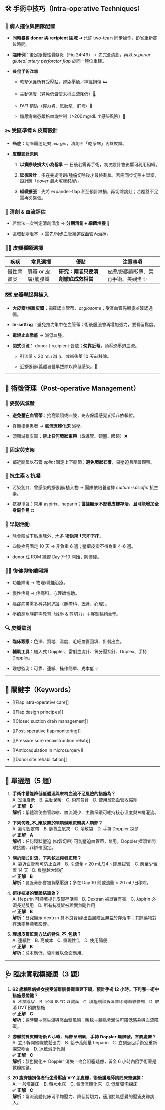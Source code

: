 ## 🛠️ 手術中技巧（Intra-operative Techniques）

### 👥 病人擺位與團隊配置

- **同時暴露 donor 與 recipient 區域** ➜ 允許 two-team 同步操作，節省重新擺位時間。
    
- **臨床例**：後足跟慢性骨髓炎（Fig 24-49）→ 先完全清創，再以 _superior gluteal artery perforator flap_ 於同一體位重建。
    
- **長程手術注意**
    
    - 軟墊保護所有受壓點，避免壓瘡／神經損傷 🛏️
        
    - 主動保暖（避免低溫使末梢血流降低）🌡️
        
    - DVT 預防（彈力襪、氣動泵、肝素）🦵
        
    - 糖尿病病患嚴格血糖控制（>200 mg/dL ↑感染風險）💉
        

### ✂️ 受區準備 & 皮瓣設計

- **癌症**：切除需達足夠 _margin_，清創至「乾淨床」再蓋皮瓣。
    
- **皮瓣設計原則**
    
    1. **以實際缺損大小為基準** — 日後若需再手術，初次設計會影響可利用組織。
        
    2. **延後設計**：多在完成清創/腫瘤切除後才最終劃線。若需同步切除＋舉瓣，設計應「_cover 最大可能缺損_」。
        
    3. **組織擴張**：先將 expander-flap 牽至預計缺損，再切除病灶；若覆蓋不足需再次擴張。
        

### 🧹 清創 & 血流評估

- 若無法一次判定清創深度 → **分期清創 + 細菌培養** 🔬
    
- 區域動脈阻塞 → 需先/同步血管繞道或血管內治療。
    

### 🧑‍🔧 皮瓣種類選擇

|疾病|常見選擇|優點|注意事項|
|---|---|---|---|
|慢性骨髓炎|肌瓣 or 皮膚/筋膜瓣|**研究：兩者只要清創徹底成效相當**|皮膚/筋膜瓣較薄、易再手術、美觀佳 ✨|

### 🗺️ 皮瓣舉起與植入

- **大皮瓣/游離皮瓣**：需確認血管蒂、_angiosome_；受區血管先顯露並確認通暢。
    
- **In-setting**：避免拉力集中在血管蒂；術後腫脹會再增加張力，要預留鬆度。
    
- **電燒止血徹底** → 減低血腫。
    
- **閉式引流**： donor＋recipient 皆放；**勿靠近蒂**，負壓恐壓迫血流。
    
    - 引流量 < 20 mL/24 h、或術後第 10 天前移除。
        
    - 近擴張器/義體者儘早拔除以降低感染。🚨
        

---

## 🛌 術後管理（Post-operative Management）

### 📐 姿勢與減壓

- **避免壓在血管蒂**：抬高頭頸或四肢，失去保護感覺者採非依賴位。
    
- 脊髓損傷患者 → **氣流流體化床** 減壓。
    
- 頭頸游離皮瓣：**禁止任何環狀束帶**（鼻導管、頸圈、眼鏡）❌
    

### 🧣 固定與支架

- 鄰近關節以石膏 _splint_ 固定上下關節；**避免環狀石膏**，易壓迫且阻礙觀察。
    

### 💊 抗生素 & 抗凝

- 污染創口、曾感染的擴張器/植入物 → 團隊依培養選擇 _culture-specific_ 抗生素。
    
- 抗凝爭議：常用 aspirin、heparin；**證據顯示不影響皮瓣存活，且可能增加全身副作用** ⚖️
    

### 🚶 早期活動

- 除會陰或下肢重建外，大多 **術後第 1 天即下床**。
    
- 四肢抬高固定 10 天 → 非負重 6 週；壓瘡皮瓣不得負重 4–6 週。
    
- donor 位 ROM 練習 Day 7–10 開始，防僵硬。
    

### 🧑‍⚕️ 復健與後續照護

- 功能障礙 → 物理/職能治療。
    
- 慢性疼痛 → 疼痛科、心理師協助。
    
- 癌症病患需多科共同追蹤（腫瘤科、放腫、心理）。
    
- 壓瘡高危族群需教育「減壓 & 剪切力」＋客製輪椅坐墊。
    

### 🔍 皮瓣監測

- **臨床觀察**：色澤、質地、溫度、毛細血管回填、針刺出血。
    
- **輔助工具**：植入式 Doppler、雷射血流計、氧分壓探針、Duplex、手持 Doppler。
    
- 理想監測：可靠、連續、操作簡單、成本低 💡
    

---

## 🔑 關鍵字（Keywords）

- [[Flap intra-operative care]]
    
- [[Flap design principles]]
    
- [[Closed suction drain management]]
    
- [[Post-operative flap monitoring]]
    
- [[Pressure sore reconstruction rehab]]
    
- [[Anticoagulation in microsurgery]]
    
- [[Donor site rehabilitation]]
    

---

## 📘 單選題（5 題）

1. **手術中最能降低低體溫與末梢血流不足風險的措施為？**  
    A. 室溫降低 B. 主動保暖 C. 術前禁食 D. 使用局部血管收縮劑  
    **✅ 正解：B**  
    **解析**：低體溫使血管收縮、血流減少，主動保暖可維持核心溫度與末梢灌流。
    
2. **下列何者_不_應放置於頭頸游離皮瓣病人頸部？**  
    A. 氣切固定帶 B. 脈搏血氧夾 C. 冷敷袋 D. 手持 Doppler 探頭  
    **✅ 正解：A**  
    **解析**：任何環狀壓迫 (如氣切帶) 可能壓迫血管蒂，禁用。Doppler 探頭宜間歇接觸、非綁帶固定。
    
3. **關於閉式引流，下列敘述何者正確？**  
    A. 靠近血管蒂可防止血腫 B. 引流量 < 20 mL/24 h 即應拔管 C. 應至少留置 14 天 D. 負壓越大越好  
    **✅ 正解：B**  
    **解析**：過近蒂部會被負壓壓迫；多在 Day 10 前或流量 < 20 mL/日移除。
    
4. **術後抗凝的實證結論為？**  
    A. Heparin 可顯著提升皮瓣存活率 B. Dextran 被證實有害 C. Aspirin 必須長期服用 D. 所有抗凝皆被證實無副作用  
    **✅ 正解：B**  
    **解析**：研究顯示 dextran 具不良腎臟/出血風險且無益於存活率；其餘藥物對存活率無顯著影響。
    
5. **理想皮瓣監測方法的特性_不_包括？**  
    A. 連續性 B. 高成本 C. 重現性佳 D. 使用簡便  
    **✅ 正解：B**  
    **解析**：成本應低，否則難以全面應用。
    

---

## 🩺 臨床實戰模擬題（3 題）

1. **62 歲糖尿病婦女接受游離腓骨瓣重建下頜，預計手術 12 小時。下列哪一術中措施最關鍵？**  
    A. 不插導尿 B. 室溫 18 °C 以減菌 C. 積極暖毯保溫並即時血糖控制 D. 取消 DVT 預防措施  
    **✅ 正解：C**  
    **解析**：長時間→高失溫與高血糖風險；暖毯＋胰島素滴注可降低感染與血流障礙。
    
2. **游離前臂皮瓣術後 6 小時，局部呈暗紫，手持 Doppler 無訊號。首要處置？**  
    A. 立即拆開縫線放鬆張力 B. 給予高劑量 heparin C. 立刻返回手術室重新探查吻合 D. 冰敷減少代謝  
    **✅ 正解：C**  
    **解析**：顏色變化＋ Doppler 消失＝吻合阻塞疑慮，黃金 6 小時內回手術室是救瓣關鍵。
    
3. **20 歲脊髓損傷者行坐骨壓瘡 V-Y 肌皮瓣，術後護理師詢問床墊選擇：**  
    A. 一般彈簧床 B. 藥水水床 C. 氣流流體化床 D. 低反彈泡棉床  
    **✅ 正解：C**  
    **解析**：氣流流體化床可平均壓力、降低剪切力，適用於無感覺的壓瘡皮瓣病人。